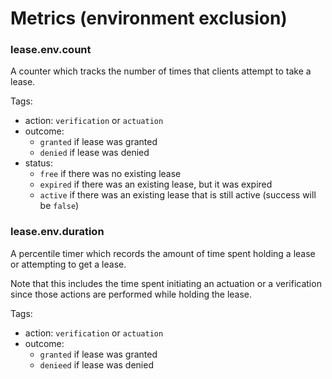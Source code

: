# Metrics (environment exclusion)

### lease.env.count

A counter which tracks the number of times that clients attempt to take a lease.

Tags:

* action: `verification` or `actuation`
* outcome:
  - `granted` if lease was granted
  - `denied` if lease was denied
* status:
  - `free` if there was no existing lease
  - `expired` if there was an existing lease, but it was expired
  - `active` if there was an existing lease that is still active (success will be `false`)

### lease.env.duration

A percentile timer which records the amount of time spent holding a lease or attempting to get a lease.

Note that this includes the time spent initiating an actuation or a verification since those actions are performed while holding the lease.

Tags:
* action: `verification` or `actuation`
* outcome:
  - `granted` if lease was granted
  - `denieed` if lease was denied

